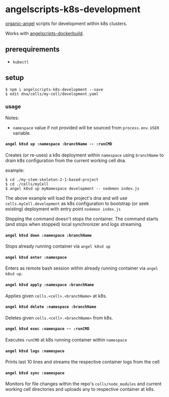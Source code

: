 # angelscripts-k8s-development

[organic-angel](https://github.com/node-organic/organic-angel) scripts for development within k8s clusters.

Works with [angelscripts-dockerbuild](https://github.com/node-organic/angelscripts-dockerbuild).

## prerequirements

* `kubectl`

## setup

```
$ npm i angelscripts-k8s-development --save
$ edit dna/cells/my-cell/development.yaml
```

### usage

Notes:

* `namespace` value if not provided will be sourced from `process.env.USER` variable.

#### `angel k8sd up :namespace :branchName -- :runCMD`

Creates (or re-uses) a k8s deployment within `namespace` using `branchName` to drain k8s configuration from the current working cell dna.

example:

```
$ cd ./my-stem-skeleton-2-1-based-project
$ cd ./cells/myCell
$ angel k8sd up myNamespace development -- nodemon index.js
```

The above example will load the project's dna and will use `cells.myCell.development` as k8s configuration to bootstrap (or seek existing) deployment with entry point `nodemon index.js`

Stopping the command doesn't stops the container.
The command starts (and stops when stopped) local synchronizer and logs streaming.

#### `angel k8sd down :namespace :branchName`

Stops already running container via `angel k8sd up`

#### `angel k8sd enter :namespace`

Enters as remote bash session within already running container via `angel k8sd up`.

#### `angel k8sd apply :namespace :branchName`

Applies given `cells.<cell>.<branchName>` at k8s.

#### `angel k8sd delete :namespace :branchName`

Deletes given `cells.<cell>.<branchName>` from k8s.

#### `angel k8sd exec :namespace -- :runCMD`

Executes `runCMD` at k8s running container within `namespace`

#### `angel k8sd logs :namespace`

Prints last 10 lines and streams the respective container logs from the cell

#### `angel k8sd sync :namespace`

Monitors for file changes within the repo's `cells/node_modules` and current working cell directories and uploads any to respective container at k8s.
